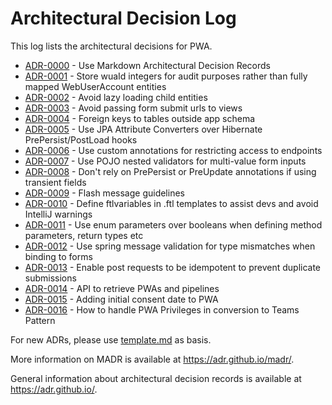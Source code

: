 # Architectural Decision Log

This log lists the architectural decisions for PWA.

<!-- adrlog -- Regenerate the content by using "npx adr-log -d docs/adr/ -i". -->

- [ADR-0000](0000-use-markdown-architectural-decision-records.md) - Use Markdown Architectural Decision Records
- [ADR-0001](0001-use-integers-rather-than-entity-mapping-for-audit-users.md) - Store wuaId integers for audit purposes rather than fully mapped WebUserAccount entities
- [ADR-0002](0002-avoid-lazy-loading.md) - Avoid lazy loading child entities
- [ADR-0003](0003-avoid-passing-form-submit-urls-to-views.md) - Avoid passing form submit urls to views
- [ADR-0004](0004-foreign-keys-to-tables-outside-app-schema.md) - Foreign keys to tables outside app schema
- [ADR-0005](0005-use-converters-rather-than-pre-post-load.md) - Use JPA Attribute Converters over Hibernate PrePersist/PostLoad hooks
- [ADR-0006](0006-access-restriction-investigation.md) - Use custom annotations for restricting access to endpoints
- [ADR-0007](0007-use-pojo-nested-validators-for-multi-value-form-inputs.md) - Use POJO nested validators for multi-value form inputs
- [ADR-0008](0008-dont-use-prepersist-preupdate-with-transient-fields.md) - Don't rely on PrePersist or PreUpdate annotations if using transient fields
- [ADR-0009](0009-flash-messages.md) - Flash message guidelines
- [ADR-0010](0010-use-ftlvariables-in-templates.md) - Define ftlvariables in .ftl templates to assist devs and avoid IntelliJ warnings
- [ADR-0011](0011-use-enum-parameters-over-booleans.md) - Use enum parameters over booleans when defining method parameters, return types etc
- [ADR-0012](0012-use-spring-message-validation-for-type-mismatches.md) - Use spring message validation for type mismatches when binding to forms
- [ADR-0013](0013-enable-idempotency-for-post-requests.md) - Enable post requests to be idempotent to prevent duplicate submissions
- [ADR-0014](0014-pwa-api-adr.md) - API to retrieve PWAs and pipelines
- [ADR-0015](0015-pwa-initial-consent-date-in-api.md) - Adding initial consent date to PWA
- [ADR-0016](0016-how-to-handle-pwa-privileges-in-conversion-teams-pattern.md) - How to handle PWA Privileges in conversion to Teams Pattern

<!-- adrlogstop -->

For new ADRs, please use [template.md](template.md) as basis.

More information on MADR is available at <https://adr.github.io/madr/>.

General information about architectural decision records is available at <https://adr.github.io/>.
